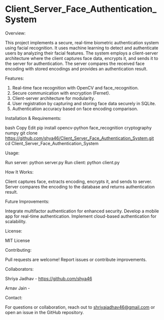 # Client_Server_Face_Authentication_System

Overview:

This project implements a secure, real-time biometric authentication system using facial recognition. It uses machine learning to detect and authenticate users by analyzing their facial features. The system employs a client-server architecture where the client captures face data, encrypts it, and sends it to the server for authentication. The server compares the received face encoding with stored encodings and provides an authentication result.

Features:

1. Real-time face recognition with OpenCV and face_recognition.
2. Secure communication with encryption (Fernet).
3. Client-server architecture for modularity.
4. User registration by capturing and storing face data securely in SQLite.
5. Authentication accuracy based on face encoding comparison.

Installation & Requirements:

bash
Copy
Edit
pip install opencv-python face_recognition cryptography numpy
git clone https://github.com/shya46/Client_Server_Face_Authentication_System.git
cd Client_Server_Face_Authentication_System

Usage:

Run server: python server.py
Run client: python client.py

How It Works:

Client captures face, extracts encoding, encrypts it, and sends to server.
Server compares the encoding to the database and returns authentication result.

Future Improvements:

Integrate multifactor authentication for enhanced security.
Develop a mobile app for real-time authentication.
Implement cloud-based authentication for scalability.

License:

MIT License

Contributing:

Pull requests are welcome! Report issues or contribute improvements.

Collaborators:

Shriya Jadhav - https://github.com/shya46

Arnav Jain - 

Contact:

For questions or collaboration, reach out to shriyajadhav46@gmail.com or open an issue in the GitHub repository.
